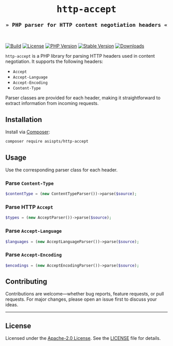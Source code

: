 <div align="center">
  <samp>
    <h1>http-accept</h1>
    <h3>&raquo; PHP parser for HTTP content negotiation headers  &laquo;</h3>
  </samp>
  &nbsp;
</div>

[![Build](https://github.com/asispts/http-accept/actions/workflows/ci.yml/badge.svg)](https://github.com/asispts/http-accept/actions/workflows/ci.yml)
[![License](https://img.shields.io/github/license/asispts/http-accept)](./LICENSE)
[![PHP Version](https://img.shields.io/packagist/dependency-v/asispts/http-accept/php)](https://packagist.org/packages/asispts/http-accept)
[![Stable Version](https://img.shields.io/packagist/v/asispts/http-accept?label=stable)](https://packagist.org/packages/asispts/http-accept)
[![Downloads](https://img.shields.io/packagist/dt/asispts/http-accept)](https://packagist.org/packages/asispts/http-accept)


`http-accept` is a PHP library for parsing HTTP headers used in content negotiation. It supports the following headers:
- `Accept`
- `Accept-Language`
- `Accept-Encoding`
- `Content-Type`

Parser classes are provided for each header, making it straightforward to extract information from incoming requests.


## Installation

Install via [Composer](https://getcomposer.org/):

```bash
composer require asispts/http-accept
```

## Usage

Use the corresponding parser class for each header.

### Parse `Content-Type`
```php
$contentType = (new ContentTypeParser())->parse($source);
```

### Parse HTTP `Accept`
```php
$types = (new AcceptParser())->parse($source);
```

### Parse `Accept-Language`
```php
$languages = (new AcceptLanguageParser())->parse($source);
```

### Parse `Accept-Encoding`
```php
$encodings = (new AcceptEncodingParser())->parse($source);
```

## Contributing

Contributions are welcome—whether bug reports, feature requests, or pull requests.
For major changes, please open an issue first to discuss your ideas.

---

## License

Licensed under the [Apache-2.0 License](https://opensource.org/licenses/Apache-2.0).
See the [LICENSE](./LICENSE) file for details.

